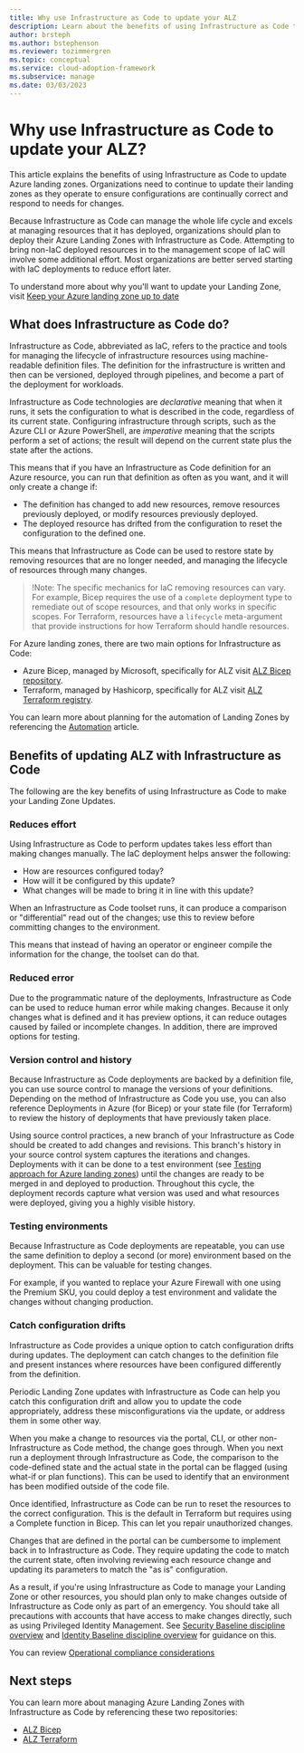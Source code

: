 ```yaml
---
title: Why use Infrastructure as Code to update your ALZ
description: Learn about the benefits of using Infrastructure as Code to perform updates to your Azure Landing Zone
author: brsteph
ms.author: bstephenson
ms.reviewer: tozimmergren
ms.topic: conceptual
ms.service: cloud-adoption-framework
ms.subservice: manage
ms.date: 03/03/2023
---
```


# Why use Infrastructure as Code to update your ALZ?

This article explains the benefits of using Infrastructure as Code to update Azure landing zones.  Organizations need to continue to update their landing zones as they operate to ensure configurations are continually correct and respond to needs for changes.

Because Infrastructure as Code can manage the whole life cycle and excels at managing resources that it has deployed, organizations should plan to deploy their Azure Landing Zones with Infrastructure as Code.  Attempting to bring non-IaC deployed resources in to the management scope of IaC will involve some additional effort.  Most organizations are better served starting with IaC deployments to reduce effort later.

To understand more about why you'll want to update your Landing Zone, visit [Keep your Azure landing zone up to date](../govern/resource-consistency/keep-azure-landing-zone-up-to-date.md)

## What does Infrastructure as Code do?

Infrastructure as Code, abbreviated as IaC, refers to the practice and tools for managing the lifecycle of infrastructure resources using machine-readable definition files.  The definition for the infrastructure is written and then can be versioned, deployed through pipelines, and become a part of the deployment for workloads.

Infrastructure as Code technologies are *declarative* meaning that when it runs, it sets the configuration to what is described in the code, regardless of its current state.  Configuring infrastructure through scripts, such as the Azure CLI or Azure PowerShell, are *imperative* meaning that the scripts perform a set of actions; the result will depend on the current state plus the state after the actions.

This means that if you have an Infrastructure as Code definition for an Azure resource, you can run that definition as often as you want, and it will only create a change if:

- The definition has changed to add new resources, remove resources previously deployed, or modify resources previously deployed.
- The deployed resource has drifted from the configuration to reset the configuration to the defined one.

This means that Infrastructure as Code can be used to restore state by removing resources that are no longer needed, and managing the lifecycle of resources through many changes.

>!Note: The specific mechanics for IaC removing resources can vary.  For example, Bicep requires the use of a `complete` deployment type to remediate out of scope resources, and that only works in specific scopes.  For Terraform, resources have a `lifecycle` meta-argument that provide instructions for how Terraform should handle resources.

For Azure landing zones, there are two main options for Infrastructure as Code:

- Azure Bicep, managed by Microsoft, specifically for ALZ visit [ALZ Bicep repository](https://aka.ms/alz/bicep).
- Terraform, managed by Hashicorp, specifically for ALZ visit [ALZ Terraform registry](https://aka.ms/alz/tf/repo).

You can learn more about planning for the automation of Landing Zones by referencing the [Automation](../ready/considerations/automation.md#platform-automation-design-recommendation) article.

## Benefits of updating ALZ with Infrastructure as Code

The following are the key benefits of using Infrastructure as Code to make your Landing Zone Updates.

### Reduces effort

Using Infrastructure as Code to perform updates takes less effort than making changes manually.  The IaC deployment helps answer the following:

- How are resources configured today?
- How will it be configured by this update?
- What changes will be made to bring it in line with this update?

When an Infrastructure as Code toolset runs, it can produce a comparison or "differential" read out of the changes; use this to review before committing changes to the environment.

This means that instead of having an operator or engineer compile the information for the change, the toolset can do that.

### Reduced error

Due to the programmatic nature of the deployments, Infrastructure as Code can be used to reduce human error while making changes.  Because it only changes what is defined and it has preview options, it can reduce outages caused by failed or incomplete changes.  In addition, there are improved options for testing.

### Version control and history

Because Infrastructure as Code deployments are backed by a definition file, you can use source control to manage the versions of your definitions.  Depending on the method of Infrastructure as Code you use, you can also reference Deployments in Azure (for Bicep) or your state file (for Terraform) to review the history of deployments that have previously taken place.

Using source control practices, a new branch of your Infrastructure as Code should be created to add changes and revisions.  This branch's history in your source control system captures the iterations and changes.  Deployments with it can be done to a test environment (see [Testing approach for Azure landing zones](../ready/enterprise-scale/testing-approach.md)) until the changes are ready to be merged in and deployed to production.  Throughout this cycle, the deployment records capture what version was used and what resources were deployed, giving you a highly visible history.

### Testing environments

Because Infrastructure as Code deployments are repeatable, you can use the same definition to deploy a second (or more) environment based on the deployment.  This can be valuable for testing changes.

For example, if you wanted to replace your Azure Firewall with one using the Premium SKU, you could deploy a test environment and validate the changes without changing production.  

### Catch configuration drifts

Infrastructure as Code provides a unique option to catch configuration drifts during updates.  The deployment can catch changes to the definition file and present instances where resources have been configured differently from the definition.

Periodic Landing Zone updates with Infrastructure as Code can help you catch this configuration drift and allow you to update the code appropriately, address these misconfigurations via the update, or address them in some other way.

When you make a change to resources via the portal, CLI, or other non-Infrastructure as Code method, the change goes through.  When you next run a deployment through Infrastructure as Code, the comparison to the code-defined state and the actual state in the portal can be flagged (using what-if or plan functions).  This can be used to identify that an environment has been modified outside of the code file.

Once identified, Infrastructure as Code can be run to reset the resources to the correct configuration.  This is the default in Terraform but requires using a Complete function in Bicep.  This can let you repair unauthorized changes.

Changes that are defined in the portal can be cumbersome to implement back in to Infrastructure as Code.  They require updating the code to match the current state, often involving reviewing each resource change and updating its parameters to match the "as is" configuration.

As a result, if you're using Infrastructure as Code to manage your Landing Zone or other resources, you should plan only to make changes outside of Infrastructure as Code only as part of an emergency.  You should take all precautions with accounts that have access to make changes directly, such as using Privileged Identity Management.  See [Security Baseline discipline overview](../govern/security-baseline/index.md) and [Identity Baseline discipline overview](../govern/identity-baseline/index.md) for guidance on this.

You can review [Operational compliance considerations](../ready/landing-zone/design-area/management-operational-compliance.md#operational-compliance-recommendations)

## Next steps

You can learn more about managing Azure Landing Zones with Infrastructure as Code by referencing these two repositories:

- [ALZ Bicep](https://aka.ms/alz/bicep)
- [ALZ Terraform](https://aka.ms/alz/terraform)

